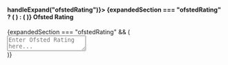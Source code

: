 <div className="section">
            <h4 onClick={() => handleExpand("ofstedRating")}>
              <span className="expand-icon">
                {expandedSection === "ofstedRating" ? (
                  <FontAwesomeIcon icon={faAngleRight} />
                ) : (
                  <FontAwesomeIcon icon={faAngleDown} />
                )}
              </span>
              Ofsted Rating
            </h4>
            {expandedSection === "ofstedRating" && (
              <div className="section-content">
                <textarea
                  placeholder="Enter Ofsted Rating here..."
                  rows={5}
                ></textarea>
              </div>
            )}
          </div>
